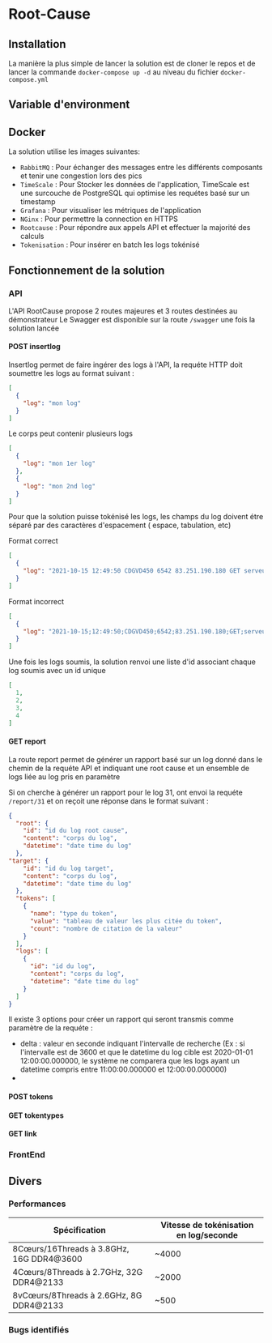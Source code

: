 # Root-Cause

## Installation

La manière la plus simple de lancer la solution est de cloner le repos et de lancer la commande `docker-compose up -d`
au niveau du fichier `docker-compose.yml`

## Variable d'environment

## Docker

La solution utilise les images suivantes:

- `RabbitMQ` : Pour échanger des messages entre les différents composants et tenir une congestion lors des pics
- `TimeScale` : Pour Stocker les données de l'application, TimeScale est une surcouche de PostgreSQL qui optimise les
  requétes basé sur un timestamp
- `Grafana` : Pour visualiser les métriques de l'application
- `NGinx` : Pour permettre la connection en HTTPS
- `Rootcause` : Pour répondre aux appels API et effectuer la majorité des calculs
- `Tokenisation` : Pour insérer en batch les logs tokénisé

## Fonctionnement de la solution

### API

L'API RootCause propose 2 routes majeures et 3 routes destinées au démonstrateur
Le Swagger est disponible sur la route `/swagger` une fois la solution lancée
#### POST insertlog

Insertlog permet de faire ingérer des logs à l'API, la requéte HTTP doit soumettre les logs au format suivant :

```json
[
  {
    "log": "mon log"
  }
]
```

Le corps peut contenir plusieurs logs

```json
[
  {
    "log": "mon 1er log"
  },
  {
    "log": "mon 2nd log"
  }
]
```

Pour que la solution puisse tokénisé les logs, les champs du log doivent étre séparé par des caractères d'espacement (
espace, tabulation, etc)

Format correct

```json
[
  {
    "log": "2021-10-15 12:49:50 CDGVD450 6542 83.251.190.180 GET serveur.net /wp-includes/css/dist/block-library/style.min.css.gzip 200"
  }
]
```

Format incorrect

```json
[
  {
    "log": "2021-10-15;12:49:50;CDGVD450;6542;83.251.190.180;GET;serveur.net;/wp-includes/css/dist/block-library/style.min.css.gzip;200"
  }
]
```

Une fois les logs soumis, la solution renvoi une liste d'id associant chaque log soumis avec un id unique

```json
[
  1,
  2,
  3,
  4
]
```
#### GET report
La route report permet de générer un rapport basé sur un log donné dans le chemin de la requéte API et indiquant une root cause et un ensemble de logs liée au log pris en paramètre

Si on cherche à générer un rapport pour le log 31, ont envoi la requéte `/report/31` et on reçoit une réponse dans le format suivant :
```json
{
  "root": {
    "id": "id du log root cause",
    "content": "corps du log",
    "datetime": "date time du log"
  },
"target": {
    "id": "id du log target",
    "content": "corps du log",
    "datetime": "date time du log"
  },
  "tokens": [
    {
      "name": "type du token",
      "value": "tableau de valeur les plus citée du token",
      "count": "nombre de citation de la valeur"
    }
  ],
  "logs": [
    {
      "id": "id du log",
      "content": "corps du log",
      "datetime": "date time du log"
    }
  ]
}
```
Il existe 3 options pour créer un rapport qui seront transmis comme paramètre de la requéte :
- delta : valeur en seconde indiquant l'intervalle de recherche (Ex : si l'intervalle est de 3600 et que le datetime 
du log cible est 2020-01-01 12:00:00.000000, le système ne comparera que les logs ayant un datetime compris entre 11:00:00.000000 et 12:00:00.000000)
- 

#### POST tokens

#### GET tokentypes

#### GET link

### FrontEnd

## Divers

### Performances

| Spécification                            | Vitesse de tokénisation en log/seconde |
|------------------------------------------|----------------------------------------|
| 8Cœurs/16Threads à 3.8GHz, 16G DDR4@3600 | ~4000                                  |
| 4Cœurs/8Threads à 2.7GHz, 32G DDR4@2133  | ~2000                                  |
| 8vCœurs/8Threads à 2.6GHz, 8G DDR4@2133  | ~500                                   |

### Bugs identifiés
